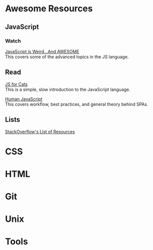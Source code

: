 # Awesome Resources


## JavaScript

### Watch

[JavaScript is Weird...And AWESOME](http://www.youtube.com/playlist?list=PLoYCgNOIyGABI011EYc-avPOsk1YsMUe_)  
This covers some of the advanced topics in the JS language.

## Read
[JS for Cats](http://jsforcats.com/)  
This is a simple, slow introduction to the JavaScript language.

[Human JavaScript](http://read.humanjavascript.com/)  
This covers workflow, best practices, and general theory behind SPAs.


## Lists
[StackOverflow's List of
Resources](http://stackoverflow.com/tags/javascript/info)

# CSS

# HTML

# Git

# Unix

# Tools
